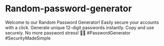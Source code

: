 # Random-password-generator
 Welcome to our Random Password Generator! Easily secure your accounts with a click. Generate unique 12-digit passwords instantly. Copy and use securely. No more password stress! 🔐✨ #PasswordGenerator #SecurityMadeSimple
